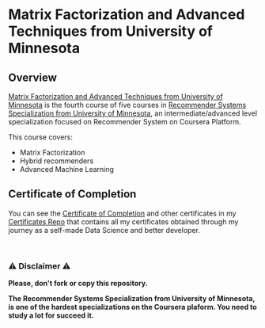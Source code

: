 # Matrix Factorization and Advanced Techniques from University of Minnesota

## Overview
[Matrix Factorization and Advanced Techniques from University of Minnesota](https://www.coursera.org/learn/matrix-factorization) is the fourth course of five courses in [Recommender Systems Specialization from University of Minnesota](https://www.coursera.org/specializations/recommender-systems), an intermediate/advanced level specialization focused on Recommender System on Coursera Platform.

This course covers:

- Matrix Factorization
- Hybrid recommenders
- Advanced Machine Learning

## Certificate of Completion
You can see the [Certificate of Completion](https://github.com/AlessandroCorradini/Certificates/blob/master/Coursera%20-%20Matrix%20Factorization%20and%20Advanced%20Techniques%20-%20University%20of%20Minnesota.pdf) and other certificates in my [Certificates Repo](https://github.com/AlessandroCorradini/Certificates) that contains all my certificates obtained through my journey as a self-made Data Science and better developer.

<br/>

### ⚠️ Disclaimer ⚠️
**Please, don't fork or copy this repository.**

**The Recommender Systems Specialization from University of Minnesota, is one of the hardest specializations on the Coursera plaform. You need to study a lot for succeed it.**
